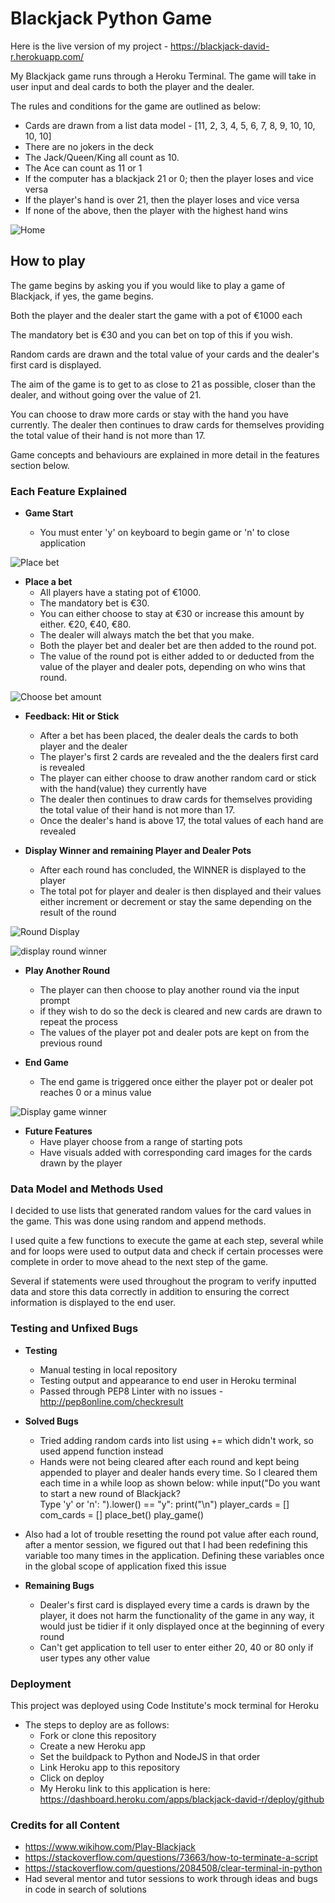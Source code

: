 

# Blackjack Python Game

Here is the live version of my project - https://blackjack-david-r.herokuapp.com/

My Blackjack game runs through a Heroku Terminal. The game will take in user input and deal cards to both the player and the dealer. 

The rules and conditions for the game are outlined as below:
- Cards are drawn from a list data model - [11, 2, 3, 4, 5, 6, 7, 8, 9, 10, 10, 10, 10]
- There are no jokers in the deck
- The Jack/Queen/King all count as 10.
- The Ace can count as 11 or 1
- If the computer has a blackjack 21 or 0; then the player loses and vice versa
- If the player's hand is over 21, then the player loses and vice versa
- If none of the above, then the player with the highest hand wins

![Home](https://user-images.githubusercontent.com/91907661/159094522-10c92534-568c-4398-9542-15e0346a1be1.png)


## How to play
The game begins by asking you if you would like to play a game of Blackjack, if yes, the game begins.

Both the player and the dealer start the game with a pot of €1000 each

The mandatory bet is €30 and you can bet on top of this if you wish.

Random cards are drawn and the total value of your cards and the dealer's first card is displayed.

The aim of the game is to get to as close to 21 as possible, closer than the dealer, and without going over the value of 21.

You can choose to draw more cards or stay with the hand you have currently. The dealer then continues to draw cards for themselves providing the total value of their hand is not more than 17.

Game concepts and behaviours are explained in more detail in the features section below.


### Each Feature Explained

- __Game Start__

  - You must enter 'y' on keyboard to begin game or 'n' to close application

![Place bet](https://user-images.githubusercontent.com/91907661/159094705-b0995e41-f613-4bb4-b354-601210d196e9.png)


- __Place a bet__
  - All players have a stating pot of €1000.
  - The mandatory bet is €30.
  - You can either choose to stay at €30 or increase this amount by either.
  €20, €40, €80.
  - The dealer will always match the bet that you make.
  - Both the player bet and dealer bet are then added to the round pot.
  - The value of the round pot is either added to or deducted from the value of the player and dealer pots, depending on who wins that round.

![Choose bet amount](https://user-images.githubusercontent.com/91907661/159094900-deee0671-be38-49e2-8549-b6d64ef66aec.png)


- __Feedback: Hit or Stick__
  - After a bet has been placed, the dealer deals the cards to both player and the dealer
  - The player's first 2 cards are revealed and the the dealers first card is revealed
  - The player can either choose to draw another random card or stick with the hand(value) they currently have
  - The dealer then continues to draw cards for themselves providing the total value of their hand is not more than 17.
  - Once the dealer's hand is above 17, the total values of each hand are revealed


- __Display Winner and remaining Player and Dealer Pots__
  - After each round has concluded, the WINNER is displayed to the player
  - The total pot for player and dealer is then displayed and their values either increment or decrement or stay the same depending on 
  the result of the round

![Round Display](https://user-images.githubusercontent.com/91907661/159095160-b84c8283-e455-4342-829e-bfb4b591bbf6.png)

![display round winner](https://user-images.githubusercontent.com/91907661/159095267-0be6a9c6-0dbe-46f7-9736-57b180b1564c.png)


- __Play Another Round__
  - The player can then choose to play another round via the input prompt
  - if they wish to do so the deck is cleared and new cards are drawn to repeat the process
  - The values of the player pot and dealer pots are kept on from the previous round


- __End Game__
  - The end game is triggered once either the player pot or dealer pot reaches 0 or a minus value

![Display game winner](https://user-images.githubusercontent.com/91907661/159095814-5e100df7-d79b-47c5-a694-b7033dfcdaa9.png)


- __Future Features__
  - Have player choose from a range of starting pots
  - Have visuals added with corresponding card images for the cards drawn by the player


### Data Model and Methods Used
I decided to use lists that generated random values for the card values in the game. This was done using random and append methods.

I used quite a few functions to execute the game at each step, several while and for loops were used to output data and check if certain 
processes were complete in order to move ahead to the next step of the game.

Several if statements were used throughout the program to verify inputted data and store this data correctly in addition to ensuring the correct information is displayed to the end user.


### Testing and Unfixed Bugs

- __Testing__
  - Manual testing in local repository
  - Testing output and appearance to end user in Heroku terminal
  - Passed through PEP8 Linter with no issues - http://pep8online.com/checkresult


- __Solved Bugs__
  - Tried adding random cards into list using += which didn't work, so used append function instead
  - Hands were not being cleared after each round and kept being appended to player and dealer hands every time. So I cleared them each time in a while loop as shown below:
while input("Do you want to start a new round of Blackjack? \
Type 'y' or 'n': ").lower() == "y":
    print("\n")
    player_cards = []
    com_cards = []
    place_bet()
    play_game()
- Also had a lot of trouble resetting the round pot value after each round, after a mentor session, we figured out that I had been redefining this variable too many times in the application. Defining these variables once in the global scope of application fixed this issue


- __Remaining Bugs__
  - Dealer's first card is displayed every time a cards is drawn by the player, it does not harm the functionality of the game in any way, 
it would just be tidier if it only displayed once at the beginning of every round
  - Can't get application to tell user to enter either 20, 40 or 80 only if user types any other value


### Deployment
This project was deployed using Code Institute's mock terminal for Heroku
- The steps to deploy are as follows: 
  - Fork or clone this repository 
  - Create a new Heroku app
  - Set the buildpack to Python and NodeJS in that order
  - Link Heroku app to this repository
  - Click on deploy
  - My Heroku link to this application is here: https://dashboard.heroku.com/apps/blackjack-david-r/deploy/github


### Credits for all Content 
- https://www.wikihow.com/Play-Blackjack
- https://stackoverflow.com/questions/73663/how-to-terminate-a-script
- https://stackoverflow.com/questions/2084508/clear-terminal-in-python
- Had several mentor and tutor sessions to work through ideas and bugs in code in search of solutions
